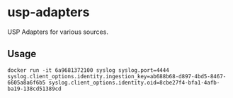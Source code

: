 # usp-adapters
USP Adapters for various sources.

## Usage
```
docker run -it 6a9681372100 syslog syslog.port=4444 syslog.client_options.identity.ingestion_key=ab688b68-d897-4bd5-8467-6605a8a6f6b5 syslog.client_options.identity.oid=8cbe27f4-bfa1-4afb-ba19-138cd51389cd
```